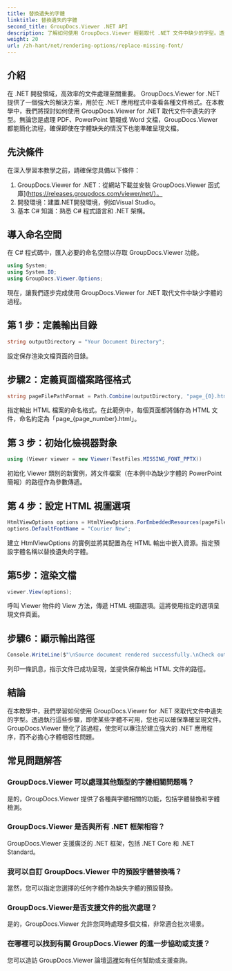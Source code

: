 ```yaml
---
title: 替換遺失的字體
linktitle: 替換遺失的字體
second_title: GroupDocs.Viewer .NET API
description: 了解如何使用 GroupDocs.Viewer 輕鬆取代 .NET 文件中缺少的字型。透過簡單的步驟確保準確的渲染。
weight: 20
url: /zh-hant/net/rendering-options/replace-missing-font/
---
```

## 介紹
在 .NET 開發領域，高效率的文件處理至關重要。 GroupDocs.Viewer for .NET 提供了一個強大的解決方案，用於在 .NET 應用程式中查看各種文件格式。在本教學中，我們將探討如何使用 GroupDocs.Viewer for .NET 取代文件中遺失的字型。無論您是處理 PDF、PowerPoint 簡報或 Word 文檔，GroupDocs.Viewer 都能簡化流程，確保即使在字體缺失的情況下也能準確呈現文檔。
## 先決條件
在深入學習本教學之前，請確保您具備以下條件：
1. GroupDocs.Viewer for .NET：從網站下載並安裝 GroupDocs.Viewer 函式庫](https://releases.groupdocs.com/viewer/net/）。
2. 開發環境：建置.NET開發環境，例如Visual Studio。
3. 基本 C# 知識：熟悉 C# 程式語言和 .NET 架構。

## 導入命名空間
在 C# 程式碼中，匯入必要的命名空間以存取 GroupDocs.Viewer 功能。

```csharp
using System;
using System.IO;
using GroupDocs.Viewer.Options;
```

現在，讓我們逐步完成使用 GroupDocs.Viewer for .NET 取代文件中缺少字體的過程。
## 第 1 步：定義輸出目錄
```csharp
string outputDirectory = "Your Document Directory";
```
設定保存渲染文檔頁面的目錄。
## 步驟2：定義頁面檔案路徑格式
```csharp
string pageFilePathFormat = Path.Combine(outputDirectory, "page_{0}.html");
```
指定輸出 HTML 檔案的命名格式。在此範例中，每個頁面都將儲存為 HTML 文件，命名約定為「page_{page_number}.html」。
## 第 3 步：初始化檢視器對象
```csharp
using (Viewer viewer = new Viewer(TestFiles.MISSING_FONT_PPTX))
```
初始化 Viewer 類別的新實例，將文件檔案（在本例中為缺少字體的 PowerPoint 簡報）的路徑作為參數傳遞。
## 第 4 步：設定 HTML 視圖選項
```csharp
HtmlViewOptions options = HtmlViewOptions.ForEmbeddedResources(pageFilePathFormat);
options.DefaultFontName = "Courier New";
```
建立 HtmlViewOptions 的實例並將其配置為在 HTML 輸出中嵌入資源。指定預設字體名稱以替換遺失的字體。
## 第5步：渲染文檔
```csharp
viewer.View(options);
```
呼叫 Viewer 物件的 View 方法，傳遞 HTML 視圖選項。這將使用指定的選項呈現文件頁面。
## 步驟6：顯示輸出路徑
```csharp
Console.WriteLine($"\nSource document rendered successfully.\nCheck output in {outputDirectory}.");
```
列印一條訊息，指示文件已成功呈現，並提供保存輸出 HTML 文件的路徑。

## 結論
在本教學中，我們學習如何使用 GroupDocs.Viewer for .NET 來取代文件中遺失的字型。透過執行這些步驟，即使某些字體不可用，您也可以確保準確呈現文件。 GroupDocs.Viewer 簡化了該過程，使您可以專注於建立強大的 .NET 應用程序，而不必擔心字體相容性問題。
## 常見問題解答
### GroupDocs.Viewer 可以處理其他類型的字體相關問題嗎？
是的，GroupDocs.Viewer 提供了各種與字體相關的功能，包括字體替換和字體檢測。
### GroupDocs.Viewer 是否與所有 .NET 框架相容？
GroupDocs.Viewer 支援廣泛的 .NET 框架，包括 .NET Core 和 .NET Standard。
### 我可以自訂 GroupDocs.Viewer 中的預設字體替換嗎？
當然，您可以指定您選擇的任何字體作為缺失字體的預設替換。
### GroupDocs.Viewer是否支援文件的批次處理？
是的，GroupDocs.Viewer 允許您同時處理多個文檔，非常適合批次場景。
### 在哪裡可以找到有關 GroupDocs.Viewer 的進一步協助或支援？
您可以造訪 GroupDocs.Viewer 論壇[這裡](https://forum.groupdocs.com/c/viewer/9)如有任何幫助或支援查詢。